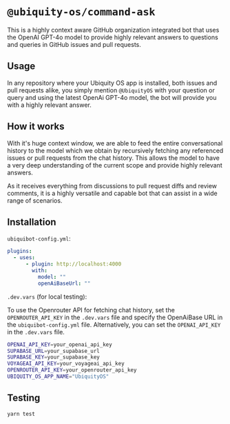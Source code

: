 # `@ubiquity-os/command-ask` 

This is a highly context aware GitHub organization integrated bot that uses the OpenAI GPT-4o model to provide highly relevant answers to questions and queries in GitHub issues and pull requests.

## Usage

In any repository where your Ubiquity OS app is installed, both issues and pull requests alike, you simply mention `@UbiquityOS` with your question or query and using the latest OpenAi GPT-4o model, the bot will provide you with a highly relevant answer.

## How it works

With it's huge context window, we are able to feed the entire conversational history to the model which we obtain by recursively fetching any referenced issues or pull requests from the chat history. This allows the model to have a very deep understanding of the current scope and provide highly relevant answers.

As it receives everything from discussions to pull request diffs and review comments, it is a highly versatile and capable bot that can assist in a wide range of scenarios.

## Installation

`ubiquibot-config.yml`:

```yml
plugins:
  - uses:
      - plugin: http://localhost:4000
        with:
          model: ""
          openAiBaseUrl: ""
```

`.dev.vars` (for local testing):

To use the Openrouter API for fetching chat history, set the `OPENROUTER_API_KEY` in the `.dev.vars` file and specify the OpenAiBase URL in the `ubiquibot-config.yml` file. Alternatively, you can set the `OPENAI_API_KEY` in the `.dev.vars` file.

```sh
OPENAI_API_KEY=your_openai_api_key
SUPABASE_URL=your_supabase_url
SUPABASE_KEY=your_supabase_key
VOYAGEAI_API_KEY=your_voyageai_api_key
OPENROUTER_API_KEY=your_openrouter_api_key
UBIQUITY_OS_APP_NAME="UbiquityOS"
```

## Testing

```sh
yarn test
```
